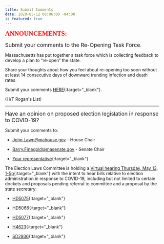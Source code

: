 ```yaml
---
title: Submit Comments
date: 2020-05-12 08:06:00 -04:00
is featured: true
---
```


<span style="font-family:Papyrus; font-size:1.5em; color:red;">**ANNOUNCEMENTS:**</span>

<span style="font-size:1.25em;">Submit your comments to the Re-Opening Task Force.</span>

Massachusetts has put together a task force which is collecting feedback to develop a plan to “re-open” the state.

Share your thoughts about how you feel about re-opening too soon without at least 14 consecutive days of downward trending infection and death rates.

Submit your comments [HERE](https://www.mass.gov/forms/submit-comments-to-the-reopening-advisory-board){:target="_blank"}.

(H/T Rogan's List)

---

<span style="font-size:1.25em;">Have an opinion on proposed election legislation in response to COVID-19?</span>

Submit your comments to:  

* [John.Lawn@mahouse.gov](mailto:John.Lawn@mahouse.gov) - House Chair 
 
* [Barry.Finegold@masenate.gov](Barry.Finegold@masenate.gov) - Senate Chair  

* [Your representative](https://malegislature.gov/search/findmylegislator){:target="_blank"}    

The Election Laws Committee is holding a [Virtual hearing Thursday, May 13, 1-5p](https://malegislature.gov/Events/Hearings/Detail/3486){:target="_blank"} with the intent to hear bills relative to election administration in response to COVID-19, including but not limited to certain dockets and proposals pending referral to committee and a proposal by the state secretary:

* [HD5075](https://malegislature.gov/Bills/191/HD5075){:target="_blank"}

* [HD5066](https://malegislature.gov/Bills/191/HD5066){:target="_blank"}

* [HD5077](https://malegislature.gov/Bills/191/HD5077){:target="_blank"}

* [H4623](https://malegislature.gov/Bills/191/H4623){:target="_blank"}

* [SD2936](https://malegislature.gov/Bills/191/SD2936){:target="_blank"}